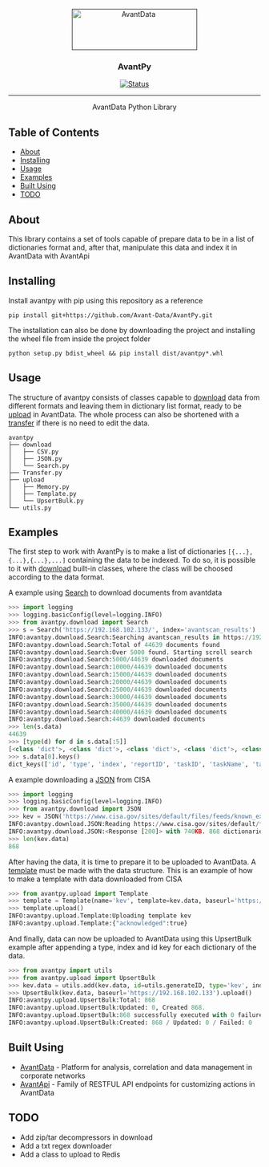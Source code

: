 <p align="center">
  <a href="" rel="noopener">
 <img width=250px height=82px src="https://i.imgur.com/zHVh1RJ.png" alt="AvantData"></a>
</p>

<h3 align="center">AvantPy</h3>

<div align="center">

[![Status](https://img.shields.io/badge/status-active-success.svg)]()

</div>

---

<p align="center"> AvantData Python Library
    <br> 
</p>

## Table of Contents

- [About](#about)
- [Installing](#installing)
- [Usage](#usage)
- [Examples](#examples)
- [Built Using](#builtUsing)
- [TODO](#TODO)

## About <a name = "about"></a>

This library contains a set of tools capable of prepare data to be in a list of dictionaries format and, after that, manipulate this data and index it in AvantData with AvantApi

## Installing<a name = "installing"></a>

Install avantpy with pip using this repository as a reference
```shell
pip install git+https://github.com/Avant-Data/AvantPy.git
```
The installation can also be done by downloading the project and installing the wheel file from inside the project folder
```shell
python setup.py bdist_wheel && pip install dist/avantpy*.whl
```

## Usage <a name="usage"></a>

The structure of avantpy consists of classes capable to [download](./avantpy/download/) data from different formats and leaving them in dictionary list format, ready to be [upload](./avantpy/upload/) in AvantData. The whole process can also be shortened with a [transfer](./avantpy/Transfer.py) if there is no need to edit the data.
```shell
avantpy
├── download
│   ├── CSV.py
│   ├── JSON.py
│   └── Search.py
├── Transfer.py
├── upload
│   ├── Memory.py
│   ├── Template.py
│   └── UpsertBulk.py
└── utils.py
```

## Examples <a name = "examples"></a>

The first step to work with AvantPy is to make a list of dictionaries `[{...},{...},{...},...]` containing the data to be indexed.
To do so, it is possible to it with [download](./avantpy/download/) built-in classes, where the class will be choosed according to the data format.

A example using [Search](./avantpy/download/Search.py) to download documents from avantdata

```python
>>> import logging
>>> logging.basicConfig(level=logging.INFO)
>>> from avantpy.download import Search
>>> s = Search('https://192.168.102.133/', index='avantscan_results')
INFO:avantpy.download.Search:Searching avantscan_results in https://192.168.102.133
INFO:avantpy.download.Search:Total of 44639 documents found
INFO:avantpy.download.Search:Over 5000 found. Starting scroll search
INFO:avantpy.download.Search:5000/44639 downloaded documents
INFO:avantpy.download.Search:10000/44639 downloaded documents
INFO:avantpy.download.Search:15000/44639 downloaded documents
INFO:avantpy.download.Search:20000/44639 downloaded documents
INFO:avantpy.download.Search:25000/44639 downloaded documents
INFO:avantpy.download.Search:30000/44639 downloaded documents
INFO:avantpy.download.Search:35000/44639 downloaded documents
INFO:avantpy.download.Search:40000/44639 downloaded documents
INFO:avantpy.download.Search:44639 downloaded documents
>>> len(s.data)
44639
>>> [type(d) for d in s.data[:5]]
[<class 'dict'>, <class 'dict'>, <class 'dict'>, <class 'dict'>, <class 'dict'>]
>>> s.data[0].keys()
dict_keys(['id', 'type', 'index', 'reportID', 'taskID', 'taskName', 'taskComment', 'targetID', 'targetName', 'targetComment', 'resultID', 'description', 'assetIP', 'assetID', 'resultName', 'nvt', 'originalSeverity', 'originalThreat', 'owner', 'qodValue', 'overridedSeverity', 'overridedThreat', 'executionTime', 'executionTimeZone', 'modificationTime', 'modificationTimeZone', 'scanNVTVersion', 'scanNVTVersionZone', 'portNumber', 'portProtocol', 'portIANA', 'GenerateTime'])
```
A example downloading a [JSON](./avantpy/download/JSON.py) from CISA

```python
>>> import logging
>>> logging.basicConfig(level=logging.INFO)
>>> from avantpy.download import JSON
>>> kev = JSON('https://www.cisa.gov/sites/default/files/feeds/known_exploited_vulnerabilities.json', select='vulnerabilities')
INFO:avantpy.download.JSON:Reading https://www.cisa.gov/sites/default/files/feeds/known_exploited_vulnerabilities.json
INFO:avantpy.download.JSON:<Response [200]> with 740KB. 868 dictionaries added to data attribute
>>> len(kev.data)
868
```
After having the data, it is time to prepare it to be uploaded to AvantData. A [template](./avantpy/upload/Template.py) must be made with the data structure. This is an example of how to make a template with data downloaded from CISA
```python
>>> from avantpy.upload import Template
>>> template = Template(name='kev', template=kev.data, baseurl='https://192.168.102.133', append=True)
>>> template.upload()
INFO:avantpy.upload.Template:Uploading template kev
INFO:avantpy.upload.Template:{"acknowledged":true}
```
And finally, data can now be uploaded to AvantData using this UpsertBulk example after appending a type, index and id key for each dictionary of the data.
```python
>>> from avantpy import utils
>>> from avantpy.upload import UpsertBulk
>>> kev.data = utils.add(kev.data, id=utils.generateID, type='kev', index='kev')
>>> UpsertBulk(kev.data, baseurl='https://192.168.102.133').upload()
INFO:avantpy.upload.UpsertBulk:Total: 868
INFO:avantpy.upload.UpsertBulk:Updated: 0, Created 868. 
INFO:avantpy.upload.UpsertBulk:868 successfully executed with 0 failures
INFO:avantpy.upload.UpsertBulk:Created: 868 / Updated: 0 / Failed: 0
```

## Built Using <a name = "builtUsing"></a>
- [AvantData](https://www.avantdata.com.br/) - Platform for analysis, correlation and data management in corporate networks
- [AvantApi](https://avantapi.avantsec.com.br/) - Family of RESTFUL API endpoints for customizing actions in AvantData

## TODO <a name = "TODO"></a>
- Add zip/tar decompressors in download
- Add a txt regex downloader
- Add a class to upload to Redis
